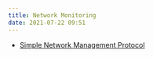 ```yaml
---
title: Network Monitoring
date: 2021-07-22 09:51
---
```


* [Simple Network Management Protocol](2021-02-06--09-02-01Z--snmp.md)
